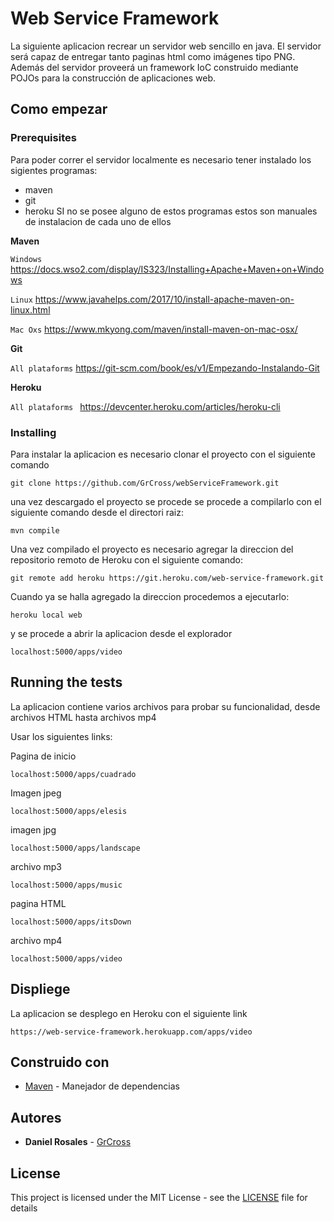 # Web Service Framework

La siguiente aplicacion recrear un servidor web sencillo en java. El servidor será capaz de entregar 	tanto paginas html como imágenes tipo PNG. Además del servidor proveerá un framework IoC construido mediante POJOs para la construcción de aplicaciones web.

## Como empezar

### Prerequisites

Para poder correr el servidor localmente es necesario tener instalado los sigientes programas:

* maven
* git
* heroku
SI no se posee alguno de estos programas estos son manuales de instalacion de cada uno de ellos

**Maven**

`Windows`
https://docs.wso2.com/display/IS323/Installing+Apache+Maven+on+Windows

`Linux`
https://www.javahelps.com/2017/10/install-apache-maven-on-linux.html

`Mac Oxs`
https://www.mkyong.com/maven/install-maven-on-mac-osx/

**Git**

`All plataforms` https://git-scm.com/book/es/v1/Empezando-Instalando-Git

**Heroku**

`All plataforms ` https://devcenter.heroku.com/articles/heroku-cli



### Installing

Para instalar la aplicacion es necesario clonar el proyecto con el siguiente comando

````
git clone https://github.com/GrCross/webServiceFramework.git
````

una vez descargado el proyecto se procede se procede a compilarlo con el siguiente comando desde el directori raiz:

````
mvn compile
````

Una vez compilado el proyecto es necesario agregar la direccion del repositorio remoto de Heroku con el siguiente comando:

````
git remote add heroku https://git.heroku.com/web-service-framework.git
````

Cuando ya se halla agregado la direccion procedemos a ejecutarlo:


````
heroku local web 
````
y se procede a abrir la aplicacion desde el explorador

````
localhost:5000/apps/video
````


## Running the tests

La aplicacion contiene varios archivos para probar su funcionalidad, desde archivos HTML hasta archivos mp4

Usar los siguientes links:

Pagina de inicio
````
localhost:5000/apps/cuadrado
````

Imagen jpeg
````
localhost:5000/apps/elesis
````

imagen jpg
````
localhost:5000/apps/landscape
````

archivo mp3
````
localhost:5000/apps/music
````

pagina HTML

````
localhost:5000/apps/itsDown
````


archivo mp4
````
localhost:5000/apps/video
````

## Displiege

La aplicacion se desplego en Heroku con el siguiente link

````
https://web-service-framework.herokuapp.com/apps/video
````

## Construido con
* [Maven](https://maven.apache.org/) - Manejador de dependencias


## Autores

* **Daniel Rosales** - [GrCross](https://github.com/GrCross)

## License

This project is licensed under the MIT License - see the [LICENSE](LICENSE) file for details



